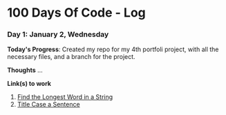 # 100 Days Of Code - Log

### Day 1: January 2, Wednesday

**Today's Progress**: Created my repo for my 4th portfoli project, with all the necessary files, and a branch for the project. 

**Thoughts** ...

**Link(s) to work**
1. [Find the Longest Word in a String](https://www.freecodecamp.com/challenges/find-the-longest-word-in-a-string)
2. [Title Case a Sentence](https://www.freecodecamp.com/challenges/title-case-a-sentence)
